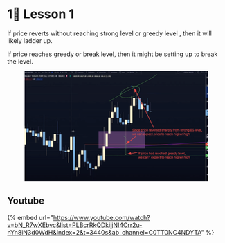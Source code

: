 # 1⃣ Lesson 1

If price reverts without reaching strong level or greedy level , then it will likely ladder up.

If price reaches greedy or break level, then it might be setting up to break the level.

<figure><img src="../../.gitbook/assets/image (16).png" alt=""><figcaption></figcaption></figure>



## Youtube

{% embed url="https://www.youtube.com/watch?v=bN_R7wXEbvc&list=PLBcrRkQDkijjNI4Crr2u-nYn8iN3d0WdH&index=2&t=3440s&ab_channel=C0TT0NC4NDYTA" %}
